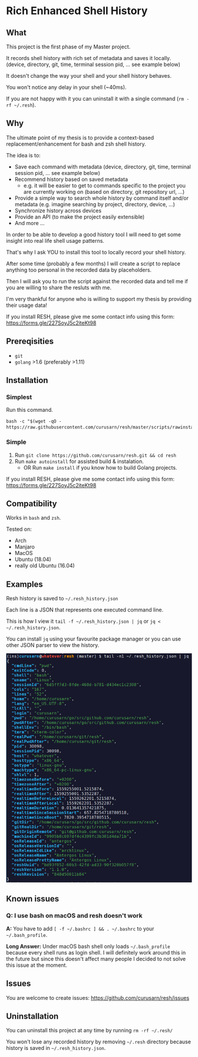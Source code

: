 # Rich Enhanced Shell History

## What

This project is the first phase of my Master project.

It records shell history with rich set of metadata and saves it locally. (device, directory, git, time, terminal session pid, ... see example below)

It doesn't change the way your shell and your shell history behaves.

You won't notice any delay in your shell (~40ms).

If you are not happy with it you can uninstall it with a single command (`rm -rf ~/.resh`).

## Why

The ultimate point of my thesis is to provide a context-based replacement/enhancement for bash and zsh shell history.

The idea is to:

- Save each command with metadata (device, directory, git, time, terminal session pid, ... see example below)
- Recommend history based on saved metadata
  - e.g. it will be easier to get to commands specific to the project you are currently working on (based on directory, git repository url, ...)
- Provide a simple way to search whole history by command itself and/or metadata (e.g. imagine searching by project, directory, device, ...)
- Synchronize history across devices 
- Provide an API (to make the project easily extensible)
- And more ... 

In order to be able to develop a good history tool I will need to get some insight into real life shell usage patterns.

That's why I ask YOU to install this tool to locally record your shell history. 

After some time (probably a few months) I will create a script to replace anything too personal in the recorded data by placeholders. 

Then I will ask you to run the script against the recorded data and tell me if you are willing to share the resluts with me.

I'm very thankful for anyone who is willing to support my thesis by providing their usage data!

If you install RESH, please give me some contact info using this form: https://forms.gle/227SoyJ5c2iteKt98 

## Prereqisities

- `git`
- `golang` >1.6 (preferably >1.11)

## Installation

### Simplest

Run this command.
```
bash -c "$(wget -qO - https://raw.githubusercontent.com/curusarn/resh/master/scripts/rawinstall.sh)"
``` 

### Simple

1. Run `git clone https://github.com/curusarn/resh.git && cd resh`
2. Run `make autoinstall` for assisted build & instalation.
    - OR Run `make install` if you know how to build Golang projects.

If you install RESH, please give me some contact info using this form: https://forms.gle/227SoyJ5c2iteKt98 

## Compatibility

Works in `bash` and `zsh`.

Tested on:

- Arch
- Manjaro
- MacOS
- Ubuntu (18.04)
- really old Ubuntu (16.04)

## Examples

Resh history is saved to `~/.resh_history.json`

Each line is a JSON that represents one executed command line.

This is how I view it `tail -f ~/.resh_history.json | jq` or `jq < ~/.resh_history.json`.  

You can install `jq` using your favourite package manager or you can use other JSON parser to view the history.

![screenshot](img/screen.png)

## Known issues

### Q: I use bash on macOS and resh doesn't work

**A:** You have to add `[ -f ~/.bashrc ] && . ~/.bashrc` to your `~/.bash_profile`.  

**Long Answer:** Under macOS bash shell only loads `~/.bash_profile` because every shell runs as login shell. I will definitely work around this in the future but since this doesn't affect many people I decided to not solve this issue at the moment.

## Issues

You are welcome to create issues: https://github.com/curusarn/resh/issues

## Uninstallation

You can uninstall this project at any time by running `rm -rf ~/.resh/`

You won't lose any recorded history by removing `~/.resh` directory because history is saved in `~/.resh_history.json`.
